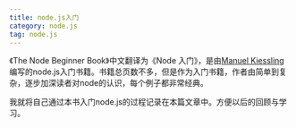 ```yaml
---
title: node.js入门
category: node.js
tag: node.js
---
```


《The Node Beginner Book》中文翻译为《Node 入门》，是由[Manuel Kiessling](https://twitter.com/manuelkiessling)编写的node.js入门书籍。书籍总页数不多，但是作为入门书籍，作者由简单到复杂，逐步加深读者对node的认识，每个例子都非常经典。

我就将自己通过本书入门node.js的过程记录在本篇文章中。方便以后的回顾与学习。
